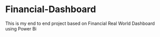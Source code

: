 # Financial-Dashboard

This is my end to end project based on Financial Real World Dashboard using Power Bi
